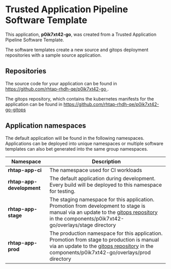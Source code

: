 # Trusted Application Pipeline Software Template

This application, **p0ik7xt42-go**, was created from a Trusted Application Pipeline Software Template.

The software templates create a new source and gitops deployment repositories with a sample source application. 

## Repositories

The source code for your application can be found in [https://github.com/rhtap-rhdh-qe/p0ik7xt42-go ](https://github.com/rhtap-rhdh-qe/p0ik7xt42-go ).
 
The gitops repository, which contains the kubernetes manifests for the application can be found in 
[https://github.com/rhtap-rhdh-qe/p0ik7xt42-go-gitops ](https://github.com/rhtap-rhdh-qe/p0ik7xt42-go-gitops ) 

## Application namespaces 

The default application will be found in the following namespaces. Applications can be deployed into unique namespaces or multiple software templates can also bet generated into the same group namespaces.  

|  Namespace   |  Description   |  
| -------- | -------- |
| **rhtap-app-ci** | The namespace used for CI workloads |
| **rhtap-app-development** | The default application during development. Every build will be deployed to this namespace for testing. |
| **rhtap-app-stage** | The staging namespace for this application. Promotion from development to stage is manual via an update to the [gitops repository](https://github.com/rhtap-rhdh-qe/p0ik7xt42-go-gitops ) in the components/p0ik7xt42-go/overlays/stage directory |
| **rhtap-app-prod** | The production namespace for this application. Promotion from stage to production is manual via an update to the [gitops repository](https://github.com/rhtap-rhdh-qe/p0ik7xt42-go-gitops ) in the components/p0ik7xt42-go/overlays/prod directory |